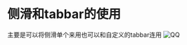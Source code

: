 # 侧滑和tabbar的使用
主要是可以将侧滑单个来用也可以和自定义的tabbar连用
![QQ](http://a2.qpic.cn/psb?/V14NPtob0zE14A/8ZUVPIvsWvF0b0zHGXEIcu7bX3YXq4FoSAxy9M8i*yw!/b/dKYAAAAAAAAA&bo=wAOAAgAAAAACCm8!&rf=viewer_4) 
